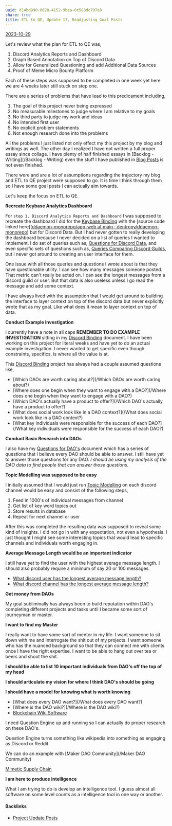 ```yaml
---
uuid: d14bd990-0628-4152-9bea-0c588dc707e8
share: true
title: ETL to QE, Update 17, Readjusting Goal Posts
---
```

[2023-10-29](/2023-10-29)

Let's review what the plan for ETL to QE was,

1. Discord Analytics Reports and Dashboard
2. Graph Based Annotation on Top of Discord Data
3. Allow for Generalized Questioning and add Additional Data Sources
4. Proof of Meme Micro Bounty Platform

Each of these steps was supposed to be completed in one week yet here we are 4 weeks later still stuck on step one.

There are a series of problems that have lead to this predicament including,
1. The goal of this project never being expressed
2. No measurable milestones to judge where I am relative to my goals
3. No third party to judge my work and ideas
4. No intended first user
5. No explicit problem statements
6. Not enough research done into the problems

 All the problems I just listed not only effect my this project by my blog and writings as well. The other day I realized I have not written a full proper essay since collage. I have plenty of half finished essays in [Backlog - Writing](/Backlog - Writing) even the stuff I have published in [Blog Posts](/3d59d5cc-de9f-42d3-96fd-e4bb02710a33) is not even finished.

There were and are a lot of assumptions regarding the trajectory my blog and ETL to QE project were supposed to go. It is time I think through them so I have some goal posts I can actually aim towards.

Let's keep the focus on ETL to QE.

**Recreate Keybase Analytics Dashboard**

For `step 1. Discord Analytics Reports and Dashboard` I was supposed to recreate the dashboard I did for the [Keybase Binding](/3ff1df10-10b8-4206-b9b2-3bbad4b748d5) with the [source code linked here]([ddaemon-monorepo/app-web at main · dentropy/ddaemon-monorepo](https://github.com/dentropy/ddaemon-monorepo/tree/main/app-web)) but for Discord Data. But I had never gotten to really developing the dashboard because I never decided on a list of queries I wanted to implement. I do set of queries such as, [Questions for Discord Data](/46abc67b-bbe7-4800-82f5-f08d4c457ef0), and even specific sets of questions such as, [Queries Comparing Discord Guilds](/0c4bbdac-febf-4e8e-861f-c36ef88a71c9), but I never got around to creating an user interface for them. 

One issue with all those queries and questions I wrote about is that they have questionable utility. I can see how many messages someone posted. That metric can't really be acted on. I can see the longest messages from a discord guild or user. But that data is also useless unless I go read the message and add some context.

I have always lived with the assumption that I would get around to building the interface to layer context on top of the discord data but never explicitly wrote that as my goal. Like what does it mean to layer context on top of data.

**Conduct Example Investigation**

I currently have a note in all caps **REMEMBER TO DO EXAMPLE INVESTIGATION** sitting in my [Discord Binding](/1c376bfd-75ef-4c0d-9e23-3680653de55f) document. I have been working on this project for literal weeks and have yet to do an actual example investigation. I never wanted to get specific even though constraints, specifics, is where all the value is at.

This [Discord Binding](/1c376bfd-75ef-4c0d-9e23-3680653de55f) project has always had a couple assumed questions like,

* [Which DAOs are worth caring about?](/Which DAOs are worth caring about?)
* [Where does one begin when they want to engage with a DAO?](/Where does one begin when they want to engage with a DAO?)
* [Which DAO's actually have a product to offer?](/Which DAO's actually have a product to offer?)
* [What does social work look like in a DAO context?](/What does social work look like in a DAO context?)
* [What key individuals were responsible for the success of each DAO?](/What key individuals were responsible for the success of each DAO?)

**Conduct Basic Research into DAOs**

I also have my [Questions for DAO's](/766d2aac-bcb3-4b91-a029-537e834f2816) document which has a series of questions that I believe every DAO should be able to answer. I still have yet to answer those questions for any DAO. *I should be using my analysis of the DAO data to find people that can answer those questions.*

**Topic Modelling was supposed to be easy**

I initially assumed that I would just run [Topic Modelling](/97862aeb-dad1-4e01-bfe7-46210ddfc50c) on each discord channel would be easy and consist of the following steps,

1. Feed in 1000's of individual messages from channel
2. Get list of key word topics out
3. Store results in database
4. Repeat for next channel or user

After this was completed the resulting data was supposed to reveal some kind of insights. I did not go in with any expectation, not even a hypothesis. I just thought I might see some interesting topics that would lead to specific channels and individuals worth engaging in.


**Average Message Length would be an important indicator**

I still have yet to find the user with the highest average message length. I should also probably require a minimum of say 20 or 100 messages.

* [What discord user has the longest average message length?](/c71bada1-ae88-4a99-bfec-84efafe8fed9)
* [What discord channel has the longest average message length?](/0d4f2aaf-e9b8-47c6-a312-7212fc51f9d1)

**Get money from DAOs**

My goal subliminally has always been to build reputation within DAO's completing different projects and tasks until I became some sort of journeyman or master.

**I want to find my Master**

I really want to have some sort of mentor in my life. I want someone to sit down with me and interrogate the shit out of my projects. I want someone who has the nuanced background so that they can connect me with clients once I have the right expertise. I want to be able to hang out over tea or beers and shoot the shit. 

**I should be able to list 10 important individuals from DAO's off the top of my head**

**I should articulate my vision for where I think DAO's should be going**

**I should have a model for knowing what is worth knowing**

* [What does every DAO want?](/What does every DAO want?)
* [Where is the DAO wiki?](/Where is the DAO wiki?)
* [Blockchain Wiki Software](/d1132272-5297-4769-b543-7cae74d12272)


I need Question Engine up and running so I can actually do proper research on these DAO's.

Question Engine turns something like wikipedia into something as engaging as Discord or Reddit.

We can do an example with [Maker DAO Community](/Maker DAO Community)

[Mimetic Supply Chain](/9dd0b1b5-eecb-47c7-8755-0ddd8ec3b5a5)

**I am here to produce intelligence**

What I am trying to do is develop an intelligence tool. I guess almost all software on some level counts as a intelligence tool in one way or another.


#### Backlinks

* [Project Update Posts](/4c45797f-8d43-4277-a5c1-de8df9aa7876)